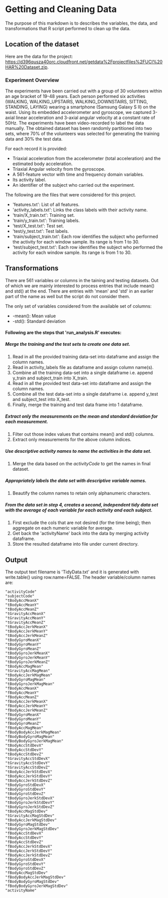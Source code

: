 # Getting and Cleaning Data
The purpose of this markdown is to describes the variables, the data, and transformations that R script performed to clean up the data.

## Location of the dataset
Here are the data for the project: https://d396qusza40orc.cloudfront.net/getdata%2Fprojectfiles%2FUCI%20HAR%20Dataset.zip. 

### Experiment Overview
The experiments have been carried out with a group of 30 volunteers within an age bracket of 19-48 years. Each person performed six activities (WALKING, WALKING_UPSTAIRS, WALKING_DOWNSTAIRS, SITTING, STANDING, LAYING) wearing a smartphone (Samsung Galaxy S II) on the waist. Using its embedded accelerometer and gyroscope, we captured 3-axial linear acceleration and 3-axial angular velocity at a constant rate of 50Hz. The experiments have been video-recorded to label the data manually. The obtained dataset has been randomly partitioned into two sets, where 70% of the volunteers was selected for generating the training data and 30% the test data. 

For each record it is provided:

- Triaxial acceleration from the accelerometer (total acceleration) and the estimated body acceleration.
- Triaxial Angular velocity from the gyroscope. 
- A 561-feature vector with time and frequency domain variables. 
- Its activity label. 
- An identifier of the subject who carried out the experiment.


The following are the files that were considered for this project.

* 'features.txt': List of all features.
* 'activity_labels.txt': Links the class labels with their activity name.
* 'train/X_train.txt': Training set.
* 'train/y_train.txt': Training labels.
* 'test/X_test.txt': Test set.
* 'test/y_test.txt': Test labels.
* 'train/subject_train.txt': Each row identifies the subject who performed the activity for each window sample. Its range is from 1 to 30.
* 'test/subject_test.txt': Each row identifies the subject who performed the activity for each window sample. Its range is from 1 to 30.

## Transformations
There are 561 variables or columns in the taining and testing datasets. Out of which we are mainly interested to process entries that include mean() and std() at the end. There are entries with 'mean' and 'std' in an earlier part of the name as well but the script do not consider them.

The only set of variables considered from the available set of columns: 
* <name>-mean(): Mean value
* <name>-std(): Standard deviation

#### Following are the steps that 'run_analysis.R' executes:
##### Merge the training and the test sets to create one data set.
 1. Read in all the provided training data-set into dataframe and assign the column names.
 2. Read in activity_labels file as dataframe and assign column name(s).
 3. Combine all the training data-set into a single dataframe i.e. append y_train and subject_train into X_train.
 4. Read in all the provided test data-set into dataframe and assign the column names.
 5. Combine all the test data-set into a single dataframe i.e. append y_test and subject_test into X_test.
 6. Finally, merge the training and test data frame into 1 dataframe.

##### Extract only the measurements on the mean and standard deviation for each measurement.
 1. Filter out those index values that contains mean() and std() columns.
 2. Extract only measurements for the above column indices.

##### Use descriptive activity names to name the activities in the data set.
 1. Merge the data based on the *activityCode* to get the names in final dataset.

##### Appropriately labels the data set with descriptive variable names.
 1. Beautify the column names to retain only alphanumeric characters.

##### From the data set in step 4, creates a second, independent tidy data set with the average of each variable for each activity and each subject.
 1. First exclude the cols that are not desired (for the time being); then aggregate on each numeric variable for average.
 2. Get back the 'activityName' back into the data by merging activity dataframe.
 3. Store the resulted dataframe into file under current directory.

## Output
The output text filename is 'TidyData.txt' and it is generated with write.table() using row.name=FALSE. The header variable/column names are:
```
"activityCode" 
"subjectCode" 
"tBodyAccMeanX" 
"tBodyAccMeanY" 
"tBodyAccMeanZ" 
"tGravityAccMeanX" 
"tGravityAccMeanY" 
"tGravityAccMeanZ" 
"tBodyAccJerkMeanX" 
"tBodyAccJerkMeanY" 
"tBodyAccJerkMeanZ" 
"tBodyGyroMeanX" 
"tBodyGyroMeanY" 
"tBodyGyroMeanZ" 
"tBodyGyroJerkMeanX" 
"tBodyGyroJerkMeanY" 
"tBodyGyroJerkMeanZ" 
"tBodyAccMagMean" 
"tGravityAccMagMean" 
"tBodyAccJerkMagMean" 
"tBodyGyroMagMean" 
"tBodyGyroJerkMagMean" 
"fBodyAccMeanX" 
"fBodyAccMeanY" 
"fBodyAccMeanZ" 
"fBodyAccJerkMeanX" 
"fBodyAccJerkMeanY" 
"fBodyAccJerkMeanZ" 
"fBodyGyroMeanX" 
"fBodyGyroMeanY" 
"fBodyGyroMeanZ" 
"fBodyAccMagMean" 
"fBodyBodyAccJerkMagMean" 
"fBodyBodyGyroMagMean" 
"fBodyBodyGyroJerkMagMean" 
"tBodyAccStdDevX" 
"tBodyAccStdDevY" 
"tBodyAccStdDevZ" 
"tGravityAccStdDevX" 
"tGravityAccStdDevY" 
"tGravityAccStdDevZ" 
"tBodyAccJerkStdDevX" 
"tBodyAccJerkStdDevY" 
"tBodyAccJerkStdDevZ" 
"tBodyGyroStdDevX" 
"tBodyGyroStdDevY" 
"tBodyGyroStdDevZ" 
"tBodyGyroJerkStdDevX" 
"tBodyGyroJerkStdDevY" 
"tBodyGyroJerkStdDevZ" 
"tBodyAccMagStdDev" 
"tGravityAccMagStdDev" 
"tBodyAccJerkMagStdDev" 
"tBodyGyroMagStdDev" 
"tBodyGyroJerkMagStdDev" 
"fBodyAccStdDevX" 
"fBodyAccStdDevY" 
"fBodyAccStdDevZ" 
"fBodyAccJerkStdDevX" 
"fBodyAccJerkStdDevY" 
"fBodyAccJerkStdDevZ" 
"fBodyGyroStdDevX" 
"fBodyGyroStdDevY" 
"fBodyGyroStdDevZ" 
"fBodyAccMagStdDev" 
"fBodyBodyAccJerkMagStdDev" 
"fBodyBodyGyroMagStdDev" 
"fBodyBodyGyroJerkMagStdDev" 
"activityName"
```
